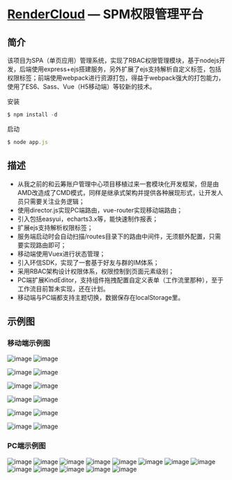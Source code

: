 [RenderCloud](https://github.com/yanglang1987500/spm) — SPM权限管理平台
==================================================

简介
----

该项目为SPA（单页应用）管理系统，实现了RBAC权限管理模块，基于nodejs开发，后端使用express+ejs搭建服务，另外扩展了ejs支持解析自定义标签，包括权限标签；前端使用webpack进行资源打包，得益于webpack强大的打包能力，使用了ES6、Sass、Vue（H5移动端）等较新的技术。


安装
```javascript
$ npm install -d
```
启动
```javascript
$ node app.js
```

描述
----

* 从我之前的和云筹账户管理中心项目移植过来一套模块化开发框架，但是由AMD改造成了CMD模式，同样是继承式架构并提供各种展现形式，让开发人员只需要关注业务逻辑；
* 使用director.js实现PC端路由，vue-router实现移动端路由；
* 引入包括easyui，echarts3.x等，能快速制作报表；
* 扩展ejs支持解析权限标签；
* 服务端启动时会自动扫描/routes目录下的路由中间件，无须额外配置，只需要实现路由即可；
* 移动端使用Vuex进行状态管理；
* 引入环信SDK，实现了一套基于好友与群的IM体系；
* 采用RBAC架构设计权限体系，权限控制到页面元素级别；
* PC端扩展KindEditor，支持组件拖拽配置自定义表单（工作流里那种），至于工作流目前暂未实现，还在计划。
* 移动端与PC端都支持主题切换，数据保存在localStorage里。

示例图
----

### 移动端示例图

 ![image](https://github.com/yanglang1987500/SPM/blob/master/screenshot/192.168.1.109-8080-0.png)
 ![image](https://github.com/yanglang1987500/SPM/blob/master/screenshot/192.168.1.109-8080-1.png)

 ![image](https://github.com/yanglang1987500/SPM/blob/master/screenshot/192.168.1.109-8080-2.png)
 ![image](https://github.com/yanglang1987500/SPM/blob/master/screenshot/192.168.1.109-8080-3.png)

 ![image](https://github.com/yanglang1987500/SPM/blob/master/screenshot/192.168.1.109-8080-4.png)
 ![image](https://github.com/yanglang1987500/SPM/blob/master/screenshot/192.168.1.109-8080-5.png)

 ![image](https://github.com/yanglang1987500/SPM/blob/master/screenshot/192.168.1.109-8080-6.png)
 ![image](https://github.com/yanglang1987500/SPM/blob/master/screenshot/192.168.1.109-8080-7.png)

 ![image](https://github.com/yanglang1987500/SPM/blob/master/screenshot/192.168.1.109-8080-8.png)
 ![image](https://github.com/yanglang1987500/SPM/blob/master/screenshot/192.168.1.109-8080-9.png)

 ![image](https://github.com/yanglang1987500/SPM/blob/master/screenshot/192.168.1.109-8080-10.png)
 ![image](https://github.com/yanglang1987500/SPM/blob/master/screenshot/192.168.1.109-8080-11.png)


### PC端示例图

 ![image](https://github.com/yanglang1987500/SPM/blob/master/screenshot/PC-1.jpg)
 ![image](https://github.com/yanglang1987500/SPM/blob/master/screenshot/PC-2.jpg)
 ![image](https://github.com/yanglang1987500/SPM/blob/master/screenshot/PC-3.jpg)
 ![image](https://github.com/yanglang1987500/SPM/blob/master/screenshot/PC-4.jpg)
 ![image](https://github.com/yanglang1987500/SPM/blob/master/screenshot/PC-5.jpg)
 ![image](https://github.com/yanglang1987500/SPM/blob/master/screenshot/PC-6.jpg)
 ![image](https://github.com/yanglang1987500/SPM/blob/master/screenshot/PC-7.jpg)
 ![image](https://github.com/yanglang1987500/SPM/blob/master/screenshot/PC-8.jpg)
 ![image](https://github.com/yanglang1987500/SPM/blob/master/screenshot/PC-9.jpg)
 ![image](https://github.com/yanglang1987500/SPM/blob/master/screenshot/PC-10.jpg)
 ![image](https://github.com/yanglang1987500/SPM/blob/master/screenshot/PC-11.jpg)
 ![image](https://github.com/yanglang1987500/SPM/blob/master/screenshot/PC-12.jpg)
 ![image](https://github.com/yanglang1987500/SPM/blob/master/screenshot/PC-13.jpg)